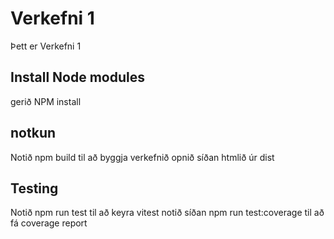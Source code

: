 
# Verkefni 1

Þett er Verkefni 1

## Install Node modules
gerið NPM install

## notkun
Notið npm build til að byggja verkefnið
opnið síðan htmlið úr dist


## Testing
Notið npm run test til að keyra vitest
notið síðan npm run test:coverage til að fá coverage report
